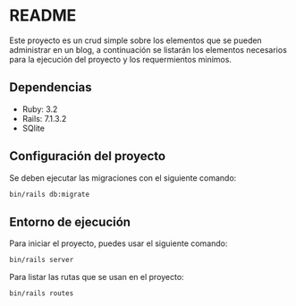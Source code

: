 # README

Este proyecto es un crud simple sobre los elementos que se pueden administrar en un blog, a continuación se listarán los elementos necesarios para la ejecución del proyecto y los requermientos minimos.

## Dependencias

* Ruby: 3.2
* Rails: 7.1.3.2
* SQlite

## Configuración del proyecto

Se deben ejecutar las migraciones con el siguiente comando:

```bash
bin/rails db:migrate
```

## Entorno de ejecución

Para iniciar el proyecto, puedes usar el siguiente comando:

```bash
bin/rails server
```

Para listar las rutas que se usan en el proyecto:
```bash
bin/rails routes
```

